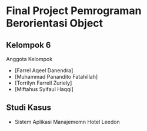 # Final Project Pemrograman Berorientasi Object
## Kelompok 6
Anggota Kelompok
- [Farrel Aqeel Danendra]
- [Muhammad Panandito Fatahillah]
- [Torrilyn Farrell Zuriely]
- [Miftahus Syifaul Haqqi]

## Studi Kasus
- Sistem Aplikasi Manajememn Hotel Leedon
